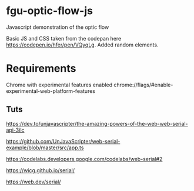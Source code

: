 # fgu-optic-flow-js
Javascript demonstration of the optic flow

Basic JS and CSS taken from the codepan here https://codepen.io/hfer/pen/VQyqLg. Added random elements.


# Requirements
Chrome with experimental features enabled
chrome://flags/#enable-experimental-web-platform-features

## Tuts
https://dev.to/unjavascripter/the-amazing-powers-of-the-web-web-serial-api-3ilc

https://github.com/UnJavaScripter/web-serial-example/blob/master/src/app.ts

https://codelabs.developers.google.com/codelabs/web-serial#2

https://wicg.github.io/serial/

https://web.dev/serial/